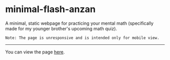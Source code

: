 # minimal-flash-anzan
A minimal, static webpage for practicing your mental math (specifically made for my younger brother's upcoming math quiz).

`Note: The page is unresponsive and is intended only for mobile view.`

---

You can view the page [here](https://vrcxz.github.io/minimal-flash-anzan/).
